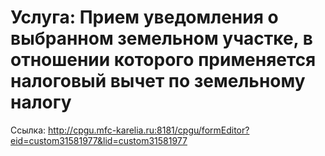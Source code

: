 # Услуга: Прием уведомления о выбранном земельном участке, в отношении которого применяется налоговый вычет по земельному налогу

Ссылка: <http://cpgu.mfc-karelia.ru:8181/cpgu/formEditor?eid=custom31581977&lid=custom31581977>
